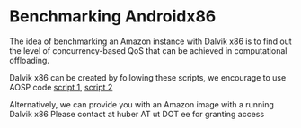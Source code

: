 Benchmarking Androidx86
======================

The idea of benchmarking an Amazon instance with Dalvik x86 is to find out the level of concurrency-based QoS that can be achieved in computational offloading. 

Dalvik x86 can be created by following these scripts, we encourage to use AOSP code [script 1](https://gist.github.com/huberflores/4687766), [script 2](https://gist.github.com/huberflores/4714824)

Alternatively, we can provide you with an Amazon image with a running Dalvik x86
Please contact at huber AT ut DOT ee for granting access


